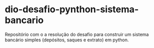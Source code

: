 # dio-desafio-pynthon-sistema-bancario
Repositório com o a resolução do desafio para construir um sistema bancário simples (depósitos, saques e extrato) em python.
